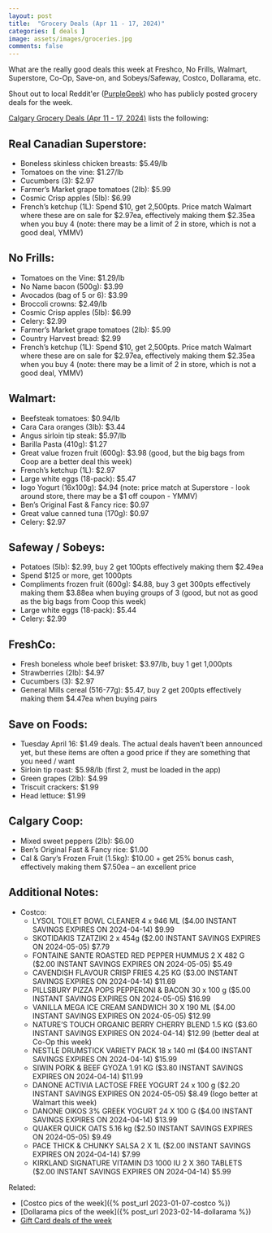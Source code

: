 ```yaml
---
layout: post
title:  "Grocery Deals (Apr 11 - 17, 2024)"
categories: [ deals ]
image: assets/images/groceries.jpg
comments: false
---
```


What are the really good deals this week at Freshco, No Frills, Walmart, Superstore, Co-Op, Save-on, and Sobeys/Safeway, Costco, Dollarama, etc.

Shout out to local Reddit'er ([PurpleGeek](https://www.reddit.com/user/PurpleGeek/)) who has publicly posted grocery deals for the week.

[Calgary Grocery Deals (Apr 11 - 17, 2024)](https://www.reddit.com/r/Calgary/comments/1c0yqoz/calgary_grocery_deals_april_11_to_17_2024/) lists the following:

## Real Canadian Superstore:
- Boneless skinless chicken breasts: $5.49/lb
- Tomatoes on the vine: $1.27/lb
- Cucumbers (3): $2.97
- Farmer’s Market grape tomatoes (2lb): $5.99
- Cosmic Crisp apples (5lb): $6.99
- French’s ketchup (1L): Spend $10, get 2,500pts. Price match Walmart where these are on sale for $2.97ea, effectively making them $2.35ea when you buy 4 (note: there may be a limit of 2 in store, which is not a good deal, YMMV)


## No Frills:
- Tomatoes on the Vine: $1.29/lb
- No Name bacon (500g): $3.99
- Avocados (bag of 5 or 6): $3.99
- Broccoli crowns: $2.49/lb
- Cosmic Crisp apples (5lb): $6.99
- Celery: $2.99
- Farmer’s Market grape tomatoes (2lb): $5.99
- Country Harvest bread: $2.99
- French’s ketchup (1L): Spend $10, get 2,500pts. Price match Walmart where these are on sale for $2.97ea, effectively making them $2.35ea when you buy 4 (note: there may be a limit of 2 in store, which is not a good deal, YMMV)


## Walmart:
- Beefsteak tomatoes: $0.94/lb
- Cara Cara oranges (3lb): $3.44
- Angus sirloin tip steak: $5.97/lb
- Barilla Pasta (410g): $1.27
- Great value frozen fruit (600g): $3.98 (good, but the big bags from Coop are a better deal this week)
- French’s ketchup (1L): $2.97
- Large white eggs (18-pack): $5.47
- Iogo Yogurt (16x100g): $4.94 (note: price match at Superstore - look around store, there may be a $1 off coupon - YMMV)
- Ben’s Original Fast & Fancy rice: $0.97
- Great value canned tuna (170g): $0.97
- Celery: $2.97

## Safeway / Sobeys:
- Potatoes (5lb): $2.99, buy 2 get 100pts effectively making them $2.49ea
- Spend $125 or more, get 1000pts
- Compliments frozen fruit (600g): $4.88, buy 3 get 300pts effectively making them $3.88ea when buying groups of 3 (good, but not as good as the big bags from Coop this week)
- Large white eggs (18-pack): $5.44
- Celery: $2.99

## FreshCo:
- Fresh boneless whole beef brisket: $3.97/lb, buy 1 get 1,000pts
- Strawberries (2lb): $4.97
- Cucumbers (3): $2.97
- General Mills cereal (516-77g): $5.47, buy 2 get 200pts effectively making them $4.47ea when buying pairs


## Save on Foods:
- Tuesday April 16: $1.49 deals. The actual deals haven’t been announced yet, but these items are often a good price if they are something that you need / want
- Sirloin tip roast: $5.98/lb (first 2, must be loaded in the app)
- Green grapes (2lb): $4.99
- Triscuit crackers: $1.99
- Head lettuce: $1.99

## Calgary Coop:
- Mixed sweet peppers (2lb): $6.00
- Ben’s Original Fast & Fancy rice: $1.00
- Cal & Gary’s Frozen Fruit (1.5kg): $10.00 + get 25% bonus cash, effectively making them $7.50ea – an excellent price

## Additional Notes:
- Costco:
    - LYSOL TOILET BOWL CLEANER 4 x 946 ML ($4.00 INSTANT SAVINGS EXPIRES ON 2024-04-14) $9.99
    - SKOTIDAKIS TZATZIKI 2 x 454g ($2.00 INSTANT SAVINGS EXPIRES ON 2024-05-05) $7.79
    - FONTAINE SANTE ROASTED RED PEPPER HUMMUS 2 X 482 G ($2.00 INSTANT SAVINGS EXPIRES ON 2024-05-05) $5.49
    - CAVENDISH FLAVOUR CRISP FRIES 4.25 KG ($3.00 INSTANT SAVINGS EXPIRES ON 2024-04-14) $11.69
    - PILLSBURY PIZZA POPS PEPPERONI & BACON 30 x 100 g ($5.00 INSTANT SAVINGS EXPIRES ON 2024-05-05) $16.99
    - VANILLA MEGA ICE CREAM SANDWICH 30 X 190 ML ($4.00 INSTANT SAVINGS EXPIRES ON 2024-05-05) $12.99
    - NATURE’S TOUCH ORGANIC BERRY CHERRY BLEND 1.5 KG ($3.60 INSTANT SAVINGS EXPIRES ON 2024-04-14) $12.99 (better deal at Co-Op this week)
    - NESTLE DRUMSTICK VARIETY PACK 18 x 140 ml ($4.00 INSTANT SAVINGS EXPIRES ON 2024-04-14) $15.99
    - SIWIN PORK & BEEF GYOZA 1.91 KG ($3.80 INSTANT SAVINGS EXPIRES ON 2024-04-14) $11.99
    - DANONE ACTIVIA LACTOSE FREE YOGURT 24 x 100 g ($2.20 INSTANT SAVINGS EXPIRES ON 2024-05-05) $8.49 (Iogo better at Walmart this week)
    - DANONE OIKOS 3% GREEK YOGURT 24 X 100 G ($4.00 INSTANT SAVINGS EXPIRES ON 2024-04-14) $13.99
    - QUAKER QUICK OATS 5.16 kg ($2.50 INSTANT SAVINGS EXPIRES ON 2024-05-05) $9.49
    - PACE THICK & CHUNKY SALSA 2 X 1L ($2.00 INSTANT SAVINGS EXPIRES ON 2024-04-14) $7.99
    - KIRKLAND SIGNATURE VITAMIN D3 1000 IU 2 X 360 TABLETS ($2.00 INSTANT SAVINGS EXPIRES ON 2024-04-14) $5.99

Related:
 - [Costco pics of the week]({% post_url 2023-01-07-costco %})
 - [Dollarama pics of the week]({% post_url 2023-02-14-dollarama %})
 - [Gift Card deals of the week](https://forums.redflagdeals.com/various-retailers-gift-cards-deals-discounts-2024-2666408)

 